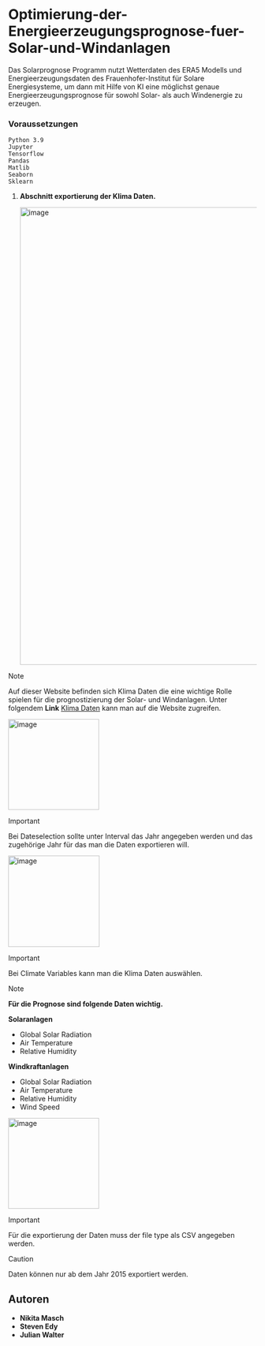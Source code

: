 # Optimierung-der-Energieerzeugungsprognose-fuer-Solar-und-Windanlagen

Das Solarprognose Programm nutzt Wetterdaten des ERA5 Modells und Energieerzeugungsdaten des Frauenhofer-Institut für Solare Energiesysteme, um dann mit Hilfe von KI eine möglichst genaue Energieerzeugungsprognose für sowohl Solar- als auch Windenergie zu erzeugen.

### Voraussetzungen

```
Python 3.9
Jupyter
Tensorflow
Pandas
Matlib
Seaborn
Sklearn
```

1. **Abschnitt exportierung der Klima Daten.**

   <img width="928" alt="image" src="https://github.com/StevenE98/Optimierung-der-Energieerzeugungsprognose-fuer-Solar-und-Windanlagen/assets/114944673/776442f6-f87e-4ca7-86cf-504d3f944a61">
   
   
> [!NOTE]
> Auf dieser Website befinden sich Klima Daten die eine wichtige Rolle spielen für die prognostizierung der Solar- und Windanlagen.
> Unter folgendem **Link** [Klima Daten](https://www.energy-charts.info/charts/climate_hours/chart.htm?l=en&c=DE&source=solar_globe&year=2022&interval=year) 
> kann man auf die Website zugreifen.

<img width="184" alt="image" src="https://github.com/StevenE98/Optimierung-der-Energieerzeugungsprognose-fuer-Solar-und-Windanlagen/assets/114944673/df3f1868-caf1-4d6b-ba38-05685e39b09c">


   > [!IMPORTANT]
   > Bei Dateselection sollte unter Interval das Jahr angegeben werden und das zugehörige Jahr für das man die Daten exportieren will.

<img width="185" alt="image" src="https://github.com/StevenE98/Optimierung-der-Energieerzeugungsprognose-fuer-Solar-und-Windanlagen/assets/114944673/bbf09761-806b-4332-873e-ab0d5c582e48">
  
   
   > [!IMPORTANT]
   > Bei Climate Variables kann man die Klima Daten auswählen.

   > [!NOTE]
   > **Für die Prognose sind folgende Daten wichtig.**
   >
   > **Solaranlagen**
   > - Global Solar Radiation
   > - Air Temperature
   > - Relative Humidity
   >
   > **Windkraftanlagen**
   > - Global Solar Radiation
   > - Air Temperature
   > - Relative Humidity
   > - Wind Speed

 <img width="184" alt="image" src="https://github.com/StevenE98/Optimierung-der-Energieerzeugungsprognose-fuer-Solar-und-Windanlagen/assets/114944673/7e1096d0-5f01-457d-9142-897f5c5eb74e">


   > [!IMPORTANT]
   > Für die exportierung der Daten muss der file type als CSV angegeben werden.

   > [!CAUTION]
   > Daten können nur ab dem Jahr 2015 exportiert werden.


   
 





 
   







## Autoren

* **Nikita Masch**
* **Steven Edy**
* **Julian Walter**
